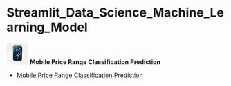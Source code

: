 # Streamlit_Data_Science_Machine_Learning_Model
<img src="https://github.com/Zhiweikau/Streamlit_Data_Science_Machine_Learning_Model/blob/main/Phone_image.png" alt="SSMS Icon" width="50" height="50"> **Mobile Price Range Classification Prediction**
- [Mobile Price Range Classification Prediction](https://appdatasciencemachinelearningmodel-vpaumvfanhzoh5q7jnszg4.streamlit.app/)
